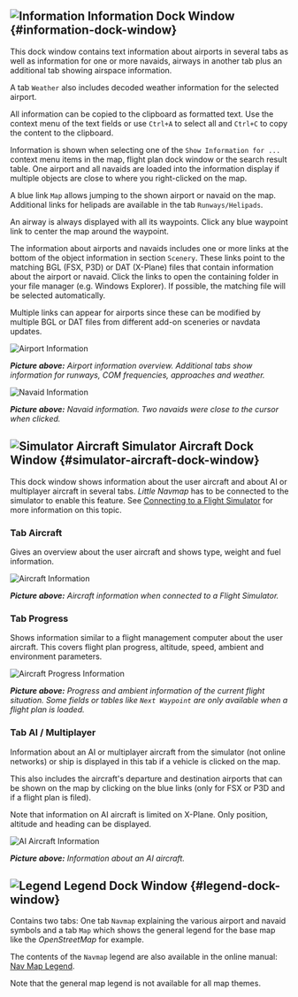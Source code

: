 ## ![Information](../images/icons/infodock.png "Information") Information Dock Window {#information-dock-window}

This dock window contains text information about airports in several tabs as well as information for one or more navaids, airways in another tab plus an additional tab showing airspace information.

A tab `Weather` also includes decoded weather information for the selected airport.

All information can be copied to the clipboard as formatted text. Use the context menu of the text fields or use `Ctrl+A` to select all and `Ctrl+C` to copy the content to the clipboard.

Information is shown when selecting one of the `Show Information for ...` context menu items in the map, flight plan dock window or the search result table.
One airport and all navaids are loaded into the information display if multiple objects are close to where you right-clicked on the map.

A blue link `Map` allows jumping to the shown airport or navaid on the map.
Additional links for helipads are available in the tab `Runways/Helipads`.

An airway is always displayed with all its waypoints. Click any blue waypoint link to center the map around the waypoint.

The information about airports and navaids includes one or more links at the bottom of the object information in section `Scenery`. These links point to the matching BGL (FSX, P3D) or DAT (X-Plane) files that contain information about the airport or navaid. Click the links to open the containing folder in your file manager \(e.g. Windows Explorer\). If possible, the matching file will be selected automatically.

Multiple links can appear for airports since these can be modified by multiple BGL or DAT files from different add-on sceneries or navdata updates.

![Airport Information](../images/infoairport.jpg "Airport Information")

_**Picture above:** Airport information overview. Additional tabs show information for runways, COM frequencies, approaches and weather._

![Navaid Information](../images/infonavaid.jpg "Navaid Information")

_**Picture above:** Navaid information. Two navaids were close to the cursor when clicked._

## ![Simulator Aircraft](../images/icons/aircraftdock.png "Simulator Aircraft") Simulator Aircraft Dock Window {#simulator-aircraft-dock-window}

This dock window shows information about the user aircraft and about AI or multiplayer aircraft in several tabs.
_Little Navmap_ has to be connected to the simulator to enable this feature.
See [Connecting to a Flight Simulator](CONNECT.md#connecting-to-a-flight-simulator) for more information on this topic.

### Tab Aircraft

Gives an overview about the user aircraft and shows type, weight and fuel information.

![Aircraft Information](../images/infoac.jpg "Aircraft Information")

_**Picture above:** Aircraft information when connected to a Flight Simulator._

### Tab Progress

Shows information similar to a flight management computer about the user aircraft. This covers flight plan progress,
altitude, speed, ambient and environment parameters.

![Aircraft Progress Information](../images/infoacprogress.jpg "Aircraft Progress's Information")

_**Picture above:** Progress and ambient information of the current flight situation. Some fields or tables like _`Next Waypoint`_ are only available when a flight plan is loaded._

### Tab AI / Multiplayer

Information about an AI or multiplayer aircraft from the simulator \(not online networks\) or ship is displayed in this tab if a vehicle is clicked on the map.

This also includes the aircraft's departure and destination airports that can be shown on the map by clicking on the blue links \(only for FSX or P3D and if a flight plan is filed\).

Note that information on AI aircraft is limited on X-Plane. Only position, altitude and heading can be displayed.

![AI Aircraft Information](../images/infoacai.jpg "AI Aircraft Information")

_**Picture above:** Information about an AI aircraft._

## ![Legend](../images/icons/legenddock.png "Legend") Legend Dock Window {#legend-dock-window}

Contains two tabs: One tab  `Navmap` explaining the various airport and navaid symbols and a tab `Map` which shows the
general legend for the base map like the _OpenStreetMap_ for example.

The contents of the `Navmap` legend are also available in the online manual: [Nav Map Legend](LEGEND.md).

Note that the general map legend is not available for all map themes.

